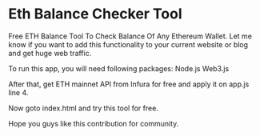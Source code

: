 # Eth Balance Checker Tool
Free ETH Balance Tool To Check Balance Of Any Ethereum Wallet.
Let me know if you want to add this functionality to your current website or blog and get huge web traffic.

To run this app, you will need following packages:
Node.js
Web3.js

After that, get ETH mainnet API from Infura for free and apply it on app.js line 4.

Now goto index.html and try this tool for free.

Hope you guys like this contribution for community.
